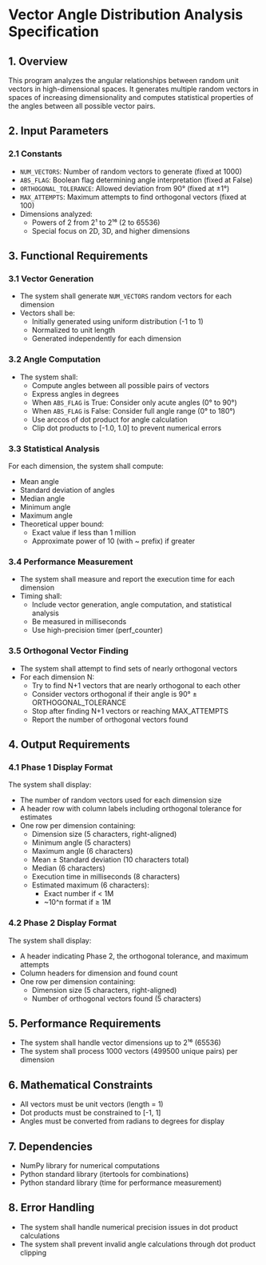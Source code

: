 # Vector Angle Distribution Analysis Specification

## 1. Overview
This program analyzes the angular relationships between random unit vectors in high-dimensional spaces. It generates multiple random vectors in spaces of increasing dimensionality and computes statistical properties of the angles between all possible vector pairs.

## 2. Input Parameters

### 2.1 Constants
- `NUM_VECTORS`: Number of random vectors to generate (fixed at 1000)
- `ABS_FLAG`: Boolean flag determining angle interpretation (fixed at False)
- `ORTHOGONAL_TOLERANCE`: Allowed deviation from 90° (fixed at ±1°)
- `MAX_ATTEMPTS`: Maximum attempts to find orthogonal vectors (fixed at 100)
- Dimensions analyzed: 
  - Powers of 2 from 2¹ to 2¹⁶ (2 to 65536)
  - Special focus on 2D, 3D, and higher dimensions

## 3. Functional Requirements

### 3.1 Vector Generation
- The system shall generate `NUM_VECTORS` random vectors for each dimension
- Vectors shall be:
  - Initially generated using uniform distribution (-1 to 1)
  - Normalized to unit length
  - Generated independently for each dimension

### 3.2 Angle Computation
- The system shall:
  - Compute angles between all possible pairs of vectors
  - Express angles in degrees
  - When `ABS_FLAG` is True: Consider only acute angles (0° to 90°)
  - When `ABS_FLAG` is False: Consider full angle range (0° to 180°)
  - Use arccos of dot product for angle calculation
  - Clip dot products to [-1.0, 1.0] to prevent numerical errors

### 3.3 Statistical Analysis
For each dimension, the system shall compute:
- Mean angle
- Standard deviation of angles
- Median angle
- Minimum angle
- Maximum angle
- Theoretical upper bound:
  - Exact value if less than 1 million
  - Approximate power of 10 (with ~ prefix) if greater

### 3.4 Performance Measurement
- The system shall measure and report the execution time for each dimension
- Timing shall:
  - Include vector generation, angle computation, and statistical analysis
  - Be measured in milliseconds
  - Use high-precision timer (perf_counter)

### 3.5 Orthogonal Vector Finding
- The system shall attempt to find sets of nearly orthogonal vectors
- For each dimension N:
  - Try to find N+1 vectors that are nearly orthogonal to each other
  - Consider vectors orthogonal if their angle is 90° ± ORTHOGONAL_TOLERANCE
  - Stop after finding N+1 vectors or reaching MAX_ATTEMPTS
  - Report the number of orthogonal vectors found

## 4. Output Requirements

### 4.1 Phase 1 Display Format
The system shall display:
- The number of random vectors used for each dimension size
- A header row with column labels including orthogonal tolerance for estimates
- One row per dimension containing:
  - Dimension size (5 characters, right-aligned)
  - Minimum angle (5 characters)
  - Maximum angle (6 characters)
  - Mean ± Standard deviation (10 characters total)
  - Median (6 characters)
  - Execution time in milliseconds (8 characters)
  - Estimated maximum (6 characters):
    - Exact number if < 1M
    - ~10^n format if ≥ 1M

### 4.2 Phase 2 Display Format
The system shall display:
- A header indicating Phase 2, the orthogonal tolerance, and maximum attempts
- Column headers for dimension and found count
- One row per dimension containing:
  - Dimension size (5 characters, right-aligned)
  - Number of orthogonal vectors found (5 characters)

## 5. Performance Requirements
- The system shall handle vector dimensions up to 2¹⁶ (65536)
- The system shall process 1000 vectors (499500 unique pairs) per dimension

## 6. Mathematical Constraints
- All vectors must be unit vectors (length = 1)
- Dot products must be constrained to [-1, 1]
- Angles must be converted from radians to degrees for display

## 7. Dependencies
- NumPy library for numerical computations
- Python standard library (itertools for combinations)
- Python standard library (time for performance measurement)

## 8. Error Handling
- The system shall handle numerical precision issues in dot product calculations
- The system shall prevent invalid angle calculations through dot product clipping 